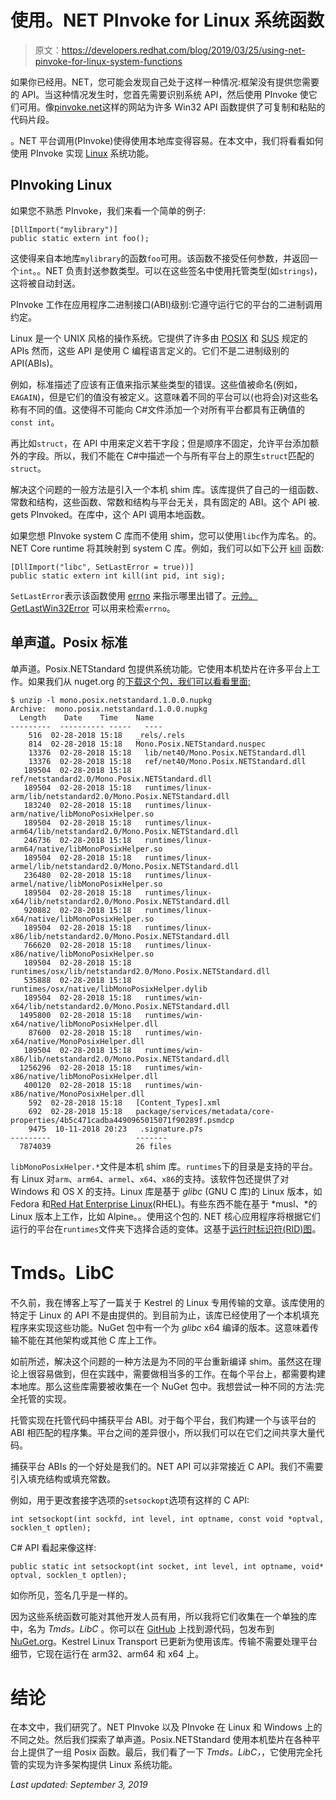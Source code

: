# 使用。NET PInvoke for Linux 系统函数

> 原文：<https://developers.redhat.com/blog/2019/03/25/using-net-pinvoke-for-linux-system-functions>

如果你已经用。NET，您可能会发现自己处于这样一种情况:框架没有提供您需要的 API。当这种情况发生时，您首先需要识别系统 API，然后使用 PInvoke 使它们可用。像[pinvoke.net](https://pinvoke.net)这样的网站为许多 Win32 API 函数提供了可复制和粘贴的代码片段。

。NET 平台调用(PInvoke)使得使用本地库变得容易。在本文中，我们将看看如何使用 PInvoke 实现 [Linux](https://developers.redhat.com/topics/linux/) 系统功能。

## PInvoking Linux

如果您不熟悉 PInvoke，我们来看一个简单的例子:

```
[DllImport("mylibrary")]
public static extern int foo();

```

这使得来自本地库`mylibrary`的函数`foo`可用。该函数不接受任何参数，并返回一个`int`。。NET 负责封送参数类型。可以在这些签名中使用托管类型(如`strings`)，这将被自动封送。

PInvoke 工作在应用程序二进制接口(ABI)级别:它遵守运行它的平台的二进制调用约定。

Linux 是一个 UNIX 风格的操作系统。它提供了许多由 [POSIX](https://en.wikipedia.org/wiki/POSIX) 和 [SUS](https://en.wikipedia.org/wiki/Single_UNIX_Specification) 规定的 APIs 然而，这些 API 是使用 C 编程语言定义的。它们不是二进制级别的 API(ABIs)。

例如，标准描述了应该有正值来指示某些类型的错误。这些值被命名(例如，`EAGAIN`)，但是它们的值没有被定义。这意味着不同的平台可以(也将会)对这些名称有不同的值。这使得不可能向 C#文件添加一个对所有平台都具有正确值的`const int`。

再比如`struct`，在 API 中用来定义若干字段；但是顺序不固定，允许平台添加额外的字段。所以，我们不能在 C#中描述一个与所有平台上的原生`struct`匹配的`struct`。

解决这个问题的一般方法是引入一个本机 shim 库。该库提供了自己的一组函数、常数和结构，这些函数、常数和结构与平台无关，具有固定的 ABI。这个 API 被. gets PInvoked。在库中，这个 API 调用本地函数。

如果您想 PInvoke system C 库而不使用 shim，您可以使用`libc`作为库名。的。NET Core runtime 将其映射到 system C 库。例如，我们可以如下公开 [kill](http://man7.org/linux/man-pages/man2/kill.2.html) 函数:

```
[DllImport("libc", SetLastError = true))]
public static extern int kill(int pid, int sig);

```

`SetLastError`表示该函数使用 [errno](http://man7.org/linux/man-pages/man3/errno.3.html) 来指示哪里出错了。[元帅。GetLastWin32Error](https://docs.microsoft.com/en-us/dotnet/api/system.runtime.interopservices.marshal.getlastwin32error?view=netcore-2.1) 可以用来检索`errno`。

## 单声道。Posix 标准

单声道。Posix.NETStandard 包提供系统功能。它使用本机垫片在许多平台上工作。如果我们从 nuget.org 的[下载这个包，我们可以看看里面:](https://www.nuget.org)

```
$ unzip -l mono.posix.netstandard.1.0.0.nupkg
Archive:  mono.posix.netstandard.1.0.0.nupkg
  Length  	Date	Time	Name
---------  ---------- -----   ----
  	516  02-28-2018 15:18   _rels/.rels
  	814  02-28-2018 15:18   Mono.Posix.NETStandard.nuspec
	13376  02-28-2018 15:18   lib/net40/Mono.Posix.NETStandard.dll
	13376  02-28-2018 15:18   ref/net40/Mono.Posix.NETStandard.dll
   189504  02-28-2018 15:18   ref/netstandard2.0/Mono.Posix.NETStandard.dll
   189504  02-28-2018 15:18   runtimes/linux-arm/lib/netstandard2.0/Mono.Posix.NETStandard.dll
   183240  02-28-2018 15:18   runtimes/linux-arm/native/libMonoPosixHelper.so
   189504  02-28-2018 15:18   runtimes/linux-arm64/lib/netstandard2.0/Mono.Posix.NETStandard.dll
   246736  02-28-2018 15:18   runtimes/linux-arm64/native/libMonoPosixHelper.so
   189504  02-28-2018 15:18   runtimes/linux-armel/lib/netstandard2.0/Mono.Posix.NETStandard.dll
   236480  02-28-2018 15:18   runtimes/linux-armel/native/libMonoPosixHelper.so
   189504  02-28-2018 15:18   runtimes/linux-x64/lib/netstandard2.0/Mono.Posix.NETStandard.dll
   920882  02-28-2018 15:18   runtimes/linux-x64/native/libMonoPosixHelper.so
   189504  02-28-2018 15:18   runtimes/linux-x86/lib/netstandard2.0/Mono.Posix.NETStandard.dll
   766620  02-28-2018 15:18   runtimes/linux-x86/native/libMonoPosixHelper.so
   189504  02-28-2018 15:18   runtimes/osx/lib/netstandard2.0/Mono.Posix.NETStandard.dll
   535888  02-28-2018 15:18   runtimes/osx/native/libMonoPosixHelper.dylib
   189504  02-28-2018 15:18   runtimes/win-x64/lib/netstandard2.0/Mono.Posix.NETStandard.dll
  1495800  02-28-2018 15:18   runtimes/win-x64/native/libMonoPosixHelper.dll
	87600  02-28-2018 15:18   runtimes/win-x64/native/MonoPosixHelper.dll
   189504  02-28-2018 15:18   runtimes/win-x86/lib/netstandard2.0/Mono.Posix.NETStandard.dll
  1256296  02-28-2018 15:18   runtimes/win-x86/native/libMonoPosixHelper.dll
   400120  02-28-2018 15:18   runtimes/win-x86/native/MonoPosixHelper.dll
  	592  02-28-2018 15:18   [Content_Types].xml
  	692  02-28-2018 15:18   package/services/metadata/core-properties/4b5c471cadba4490965015071f90289f.psmdcp
 	9475  10-11-2018 20:23   .signature.p7s
---------                 	-------
  7874039                 	26 files

```

`libMonoPosixHelper.*`文件是本机 shim 库。`runtimes`下的目录是支持的平台。有 Linux 对`arm`、`arm64`、`armel`、`x64`、`x86`的支持。该软件包还提供了对 Windows 和 OS X 的支持。Linux 库是基于 *glibc* (GNU C 库)的 Linux 版本，如 Fedora 和[Red Hat Enterprise Linux](https://developers.redhat.com/topics/linux/)(RHEL)。有些东西不能在基于 *musl、*的 Linux 版本上工作，比如 Alpine。。使用这个包的. NET 核心应用程序将根据它们运行的平台在`runtimes`文件夹下选择合适的变体。这基于[运行时标识符(RID)图](https://docs.microsoft.com/en-us/dotnet/core/rid-catalog)。

# Tmds。LibC

不久前，我在博客上写了一篇关于 Kestrel 的 Linux 专用传输的文章。该库使用的特定于 Linux 的 API 不是由提供的。到目前为止，该库已经使用了一个本机填充程序来实现这些功能。NuGet 包中有一个为 *glibc* x64 编译的版本。这意味着传输不能在其他架构或其他 C 库上工作。

如前所述，解决这个问题的一种方法是为不同的平台重新编译 shim。虽然这在理论上很容易做到，但在实践中，需要做相当多的工作。在每个平台上，都需要构建本地库。那么这些库需要被收集在一个 NuGet 包中。我想尝试一种不同的方法:完全托管的实现。

托管实现在托管代码中捕获平台 ABI。对于每个平台，我们构建一个与该平台的 ABI 相匹配的程序集。平台之间的差异很小，所以我们可以在它们之间共享大量代码。

捕获平台 ABIs 的一个好处是我们的。NET API 可以非常接近 C API。我们不需要引入填充结构或填充常数。

例如，用于更改套接字选项的`setsockopt`选项有这样的 C API:

```
int setsockopt(int sockfd, int level, int optname, const void *optval, socklen_t optlen);

```

C# API 看起来像这样:

```
public static int setsockopt(int socket, int level, int optname, void* optval, socklen_t optlen);

```

如你所见，签名几乎是一样的。

因为这些系统函数可能对其他开发人员有用，所以我将它们收集在一个单独的库中，名为 *Tmds。LibC* 。你可以在 [GitHub](https://github.com/tmds/Tmds.LibC) 上找到源代码，包发布到[NuGet.org](https://www.nuget.org/packages/Tmds.LibC/)。Kestrel Linux Transport 已更新为使用该库。传输不需要处理平台细节，它现在运行在 arm32、arm64 和 x64 上。

# 结论

在本文中，我们研究了。NET PInvoke 以及 PInvoke 在 Linux 和 Windows 上的不同之处。然后我们探索了单声道。Posix.NETStandard 使用本机垫片在各种平台上提供了一组 Posix 函数。最后，我们看了一下 *Tmds。LibC，*，它使用完全托管的实现为许多架构提供 Linux 系统功能。

*Last updated: September 3, 2019*